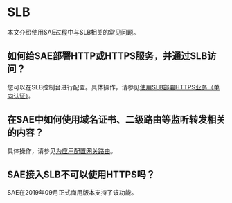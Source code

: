 # SLB

本文介绍使用SAE过程中与SLB相关的常见问题。

## 如何给SAE部署HTTP或HTTPS服务，并通过SLB访问？

您可以在SLB控制台进行配置。具体操作，请参见[使用SLB部署HTTPS业务（单向认证）](/cn.zh-CN/教程专区/CLB教程/使用SLB部署HTTPS业务（单向认证）.md)。

## 在SAE中如何使用域名证书、二级路由等监听转发相关的内容？

具体操作，请参见[为应用配置网关路由](/cn.zh-CN/应用管理/配置网关路由/为应用配置网关路由.md)。

## SAE接入SLB不可以使用HTTPS吗？

SAE在2019年09月正式商用版本支持了该功能。

